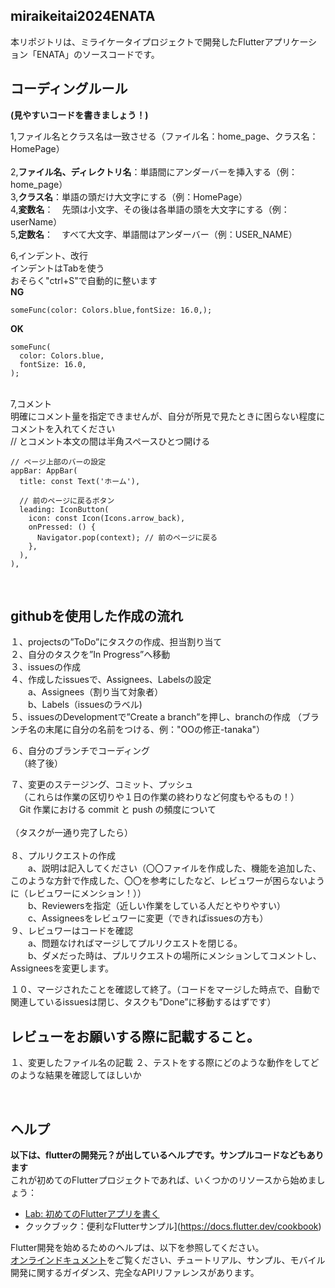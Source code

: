 ## miraikeitai2024ENATA
本リポジトリは、ミライケータイプロジェクトで開発したFlutterアプリケーション「ENATA」のソースコードです。

## コーディングルール  
**(見やすいコードを書きましょう！)**

1,ファイル名とクラス名は一致させる（ファイル名：home_page、クラス名：HomePage）<br>  
2,**ファイル名、ディレクトリ名**：単語間にアンダーバーを挿入する（例：home_page）  
3,**クラス名**：単語の頭だけ大文字にする（例：HomePage）  
4,**変数名**：　先頭は小文字、その後は各単語の頭を大文字にする（例：userName）  
5,**定数名**：　すべて大文字、単語間はアンダーバー（例：USER_NAME）<br>  

6,インデント、改行  
インデントはTabを使う  
おそらく"ctrl+S"で自動的に整います  
**NG**
```
someFunc(color: Colors.blue,fontSize: 16.0,);
```
**OK**
```
someFunc(
  color: Colors.blue,
  fontSize: 16.0,
);
``` 
<br>  
7,コメント<br>
明確にコメント量を指定できませんが、自分が所見で見たときに困らない程度にコメントを入れてください<br>
// とコメント本文の間は半角スペースひとつ開ける  

```  
// ページ上部のバーの設定
appBar: AppBar(
  title: const Text('ホーム'),
  
  // 前のページに戻るボタン
  leading: IconButton(
    icon: const Icon(Icons.arrow_back),
    onPressed: () {
      Navigator.pop(context); // 前のページに戻る
    },
  ),
),
```
<br>  

## githubを使用した作成の流れ
１、projectsの”ToDo”にタスクの作成、担当割り当て  
２、自分のタスクを”In Progress”へ移動  
３、issuesの作成  
４、作成したissuesで、Assignees、Labelsの設定  
&emsp;&emsp;a、Assignees（割り当て対象者）  
&emsp;&emsp;b、Labels（issuesのラベル)  
５、issuesのDevelopmentで”Create a branch”を押し、branchの作成
（ブランチ名の末尾に自分の名前をつける、例："OOの修正-tanaka"）<br>  

６、自分のブランチでコーディング  
&emsp;（終了後）<br>  

７、変更のステージング、コミット、プッシュ  
&emsp;（これらは作業の区切りや１日の作業の終わりなど何度もやるもの！）  
&emsp;Git 作業における commit と push の頻度について<br>  
（タスクが一通り完了したら）<br>  
８、プルリクエストの作成  
&emsp;&emsp;a、説明は記入してください（〇〇ファイルを作成した、機能を追加した、このような方針で作成した、〇〇を参考にしたなど、レビュワーが困らないように（レビュワーにメンション！））  
&emsp;&emsp;b、Reviewersを指定（近しい作業をしている人だとやりやすい）  
&emsp;&emsp;c、Assigneesをレビュワーに変更（できればissuesの方も）  
９、レビュワーはコードを確認  
&emsp;&emsp;a、問題なければマージしてプルリクエストを閉じる。  
&emsp;&emsp;b、ダメだった時は、プルリクエストの場所にメンションしてコメントし、Assigneesを変更します。  

１０、マージされたことを確認して終了。（コードをマージした時点で、自動で関連しているissuesは閉じ、タスクも”Done”に移動するはずです）  

## レビューをお願いする際に記載すること。
１、変更したファイル名の記載
２、テストをする際にどのような動作をしてどのような結果を確認してほしいか

<br>  

## ヘルプ  
**以下は、flutterの開発元？が出しているヘルプです。サンプルコードなどもあります**<br>
これが初めてのFlutterプロジェクトであれば、いくつかのリソースから始めましょう：<br>
- [Lab: 初めてのFlutterアプリを書く](https://docs.flutter.dev/get-started/codelab)<br>
- クックブック：便利なFlutterサンプル](https://docs.flutter.dev/cookbook)<br>

Flutter開発を始めるためのヘルプは、以下を参照してください。<br>
[オンラインドキュメント](https://docs.flutter.dev/)をご覧ください、チュートリアル、サンプル、モバイル開発に関するガイダンス、完全なAPIリファレンスがあります。<br>
